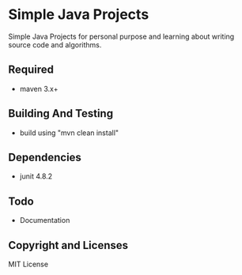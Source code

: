 # Simple Java Projects

Simple Java Projects for personal purpose and learning about writing source code and algorithms.

## Required
- maven 3.x+

## Building And Testing
- build using "mvn clean install"

## Dependencies
- junit 4.8.2

## Todo
- Documentation

## Copyright and Licenses
MIT License

